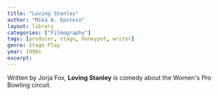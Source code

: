 ```yaml
---
title: "Loving Stanley"
author: "Mika A. Epstein"
layout: library
categories: ["Filmography"]
tags: [producer, stage, honeypot, writer]
genre: Stage Play
year: 1990s
excerpt:
---
```


Written by Jorja Fox, **Loving Stanley** is comedy about the Women's Pro Bowling circuit.

